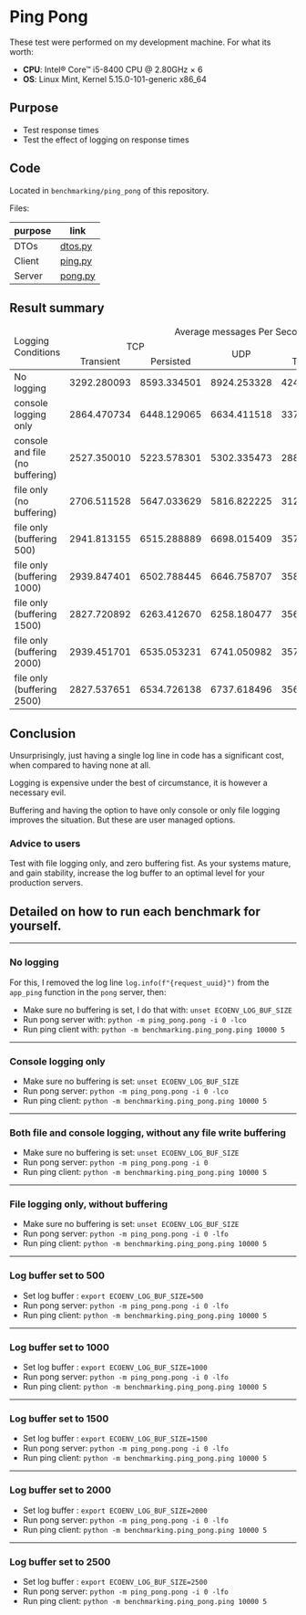 # Ping Pong

These test were performed on my development machine. For what its worth:

- **CPU**: Intel® Core™ i5-8400 CPU @ 2.80GHz × 6
- **OS**: Linux Mint, Kernel 5.15.0-101-generic x86_64

## Purpose 
- Test response times
- Test the effect of logging on response times

## Code
Located in `benchmarking/ping_pong` of this repository.

Files:

| purpose | link                                            |
|---------|-------------------------------------------------|
| DTOs    | [dtos.py](../../benchmarking/ping_pong/dtos.py) |
| Client  | [ping.py](../../benchmarking/ping_pong/ping.py) |
| Server  | [pong.py](../../benchmarking/ping_pong/pong.py) |

## Result summary

<table>
<thead>
<tr>
    <td rowspan="3">Logging Conditions</td>
    <td colspan="5" style="text-align:center;">Average messages Per Second</td>
</tr>
<tr>
    <td style="text-align:center;" colspan="2">TCP</td>
    <td style="text-align:center;" rowspan="2">UDP</td>
    <td style="text-align:center;" colspan="2">UDS</td>
</tr>
<tr>
    <td style="text-align:center;">Transient</td>
    <td style="text-align:center;">Persisted</td>
    <td style="text-align:center;">Transient</td>
    <td style="text-align:center;">Persisted</td>
</tr>
</thead>
<tbody>
<tr><td>No logging                     </td> <td> 3292.280093 </td> <td> 8593.334501 </td> <td> 8924.253328 </td> <td> 4245.500628 </td> <td> 9722.022167 </td> </tr>
<tr><td>console logging only           </td> <td> 2864.470734 </td> <td> 6448.129065 </td> <td> 6634.411518 </td> <td> 3379.348335 </td> <td> 7126.949054 </td> </tr>
<tr><td>console and file (no buffering)</td> <td> 2527.350010 </td> <td> 5223.578301 </td> <td> 5302.335473 </td> <td> 2884.056522 </td> <td> 5639.020187 </td> </tr>
<tr><td>file only (no buffering)       </td> <td> 2706.511528 </td> <td> 5647.033629 </td> <td> 5816.822225 </td> <td> 3126.526107 </td> <td> 6214.911204 </td> </tr>
<tr><td>file only (buffering 500)      </td> <td> 2941.813155 </td> <td> 6515.288889 </td> <td> 6698.015409 </td> <td> 3570.469934 </td> <td> 7064.599933 </td> </tr>
<tr><td>file only (buffering 1000)     </td> <td> 2939.847401 </td> <td> 6502.788445 </td> <td> 6646.758707 </td> <td> 3584.932382 </td> <td> 7131.265217 </td> </tr>
<tr><td>file only (buffering 1500)     </td> <td> 2827.720892 </td> <td> 6263.412670 </td> <td> 6258.180477 </td> <td> 3561.896277 </td> <td> 7099.615760 </td> </tr>
<tr><td>file only (buffering 2000)     </td> <td> 2939.451701 </td> <td> 6535.053231 </td> <td> 6741.050982 </td> <td> 3576.607269 </td> <td> 7112.602463 </td> </tr>
<tr><td>file only (buffering 2500)     </td> <td> 2827.537651 </td> <td> 6534.726138 </td> <td> 6737.618496 </td> <td> 3562.466431 </td> <td> 7117.847145 </td> </tr>
</tbody>
</table>

## Conclusion

Unsurprisingly, just having a single log line in code has a significant cost,
when compared to having none at all. 

Logging is expensive under the best of circumstance, it is however a necessary
evil.

Buffering and having the option to have only console or only file logging
improves the situation. But these are user managed options.

### Advice to users

Test with file logging only, and zero buffering fist. As your systems mature,
and gain stability, increase the log buffer to an optimal level for your
production servers.

## Detailed on how to run each benchmark for yourself.

---
### No logging

For this, I removed the log line `log.info(f"{request_uuid}")` from the
`app_ping` function in the `pong` server, then:

- Make sure no buffering is set, I do that with: `unset ECOENV_LOG_BUF_SIZE`
- Run pong server with: `python -m ping_pong.pong -i 0 -lco`
- Run ping client with: `python -m benchmarking.ping_pong.ping 10000 5`

---
### Console logging only
- Make sure no buffering is set: `unset ECOENV_LOG_BUF_SIZE`
- Run pong server: `python -m ping_pong.pong -i 0 -lco`
- Run ping client: `python -m benchmarking.ping_pong.ping 10000 5`

---
### Both file and console logging, without any file write buffering

- Make sure no buffering is set: `unset ECOENV_LOG_BUF_SIZE`
- Run pong server: `python -m ping_pong.pong -i 0`
- Run ping client: `python -m benchmarking.ping_pong.ping 10000 5`

---
### File logging only, without buffering

- Make sure no buffering is set: `unset ECOENV_LOG_BUF_SIZE`
- Run pong server: `python -m ping_pong.pong -i 0 -lfo`
- Run ping client: `python -m benchmarking.ping_pong.ping 10000 5`

---
### Log buffer set to 500
- Set log buffer : `export ECOENV_LOG_BUF_SIZE=500`
- Run pong server: `python -m ping_pong.pong -i 0 -lfo`
- Run ping client: `python -m benchmarking.ping_pong.ping 10000 5`

---
### Log buffer set to 1000
- Set log buffer : `export ECOENV_LOG_BUF_SIZE=1000`
- Run pong server: `python -m ping_pong.pong -i 0 -lfo`
- Run ping client: `python -m benchmarking.ping_pong.ping 10000 5`

---
### Log buffer set to 1500
- Set log buffer : `export ECOENV_LOG_BUF_SIZE=1500`
- Run pong server: `python -m ping_pong.pong -i 0 -lfo`
- Run ping client: `python -m benchmarking.ping_pong.ping 10000 5`

---
### Log buffer set to 2000
- Set log buffer : `export ECOENV_LOG_BUF_SIZE=2000`
- Run pong server: `python -m ping_pong.pong -i 0 -lfo`
- Run ping client: `python -m benchmarking.ping_pong.ping 10000 5`

---
### Log buffer set to 2500
- Set log buffer : `export ECOENV_LOG_BUF_SIZE=2500`
- Run pong server: `python -m ping_pong.pong -i 0 -lfo`
- Run ping client: `python -m benchmarking.ping_pong.ping 10000 5`
